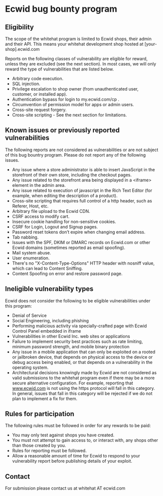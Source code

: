 # Ecwid bug bounty program

## Eligibility

The scope of the whitehat program is limited to Ecwid shops, their admin and their API. This means your whitehat development shop hosted at [your-shop].ecwid.com

Reports on the following classes of vulnerability are eligible for reward, unless they are excluded (see the next section). In most cases, we will only reward the type of vulnerabilities that are listed below.

* Arbitrary code execution.
* SQL injection.
* Privilege escalation to shop owner (from unauthenticated user, customer, or installed app).
* Authentication bypass for login to my.ecwid.com/cp .
* Circumvention of permission model for apps or admin users.
* Cross-site request forgery.
* Cross-site scripting - See the next section for limitations.

## Known issues or previously reported vulnerabilities

The following reports are not considered as vulnerabilities or are not subject of this bug bountry program.
Please do not report any of the following issues.

* Any issue where a store administrator is able to insert JavaScript in the storefront of their own store, including the checkout pages.
* Any issue related to the storefront area being displayed in a \<iframe\> element in the admin area.
* Any issue related to execution of javascript in the Rich Text Editor (for example, when editing the description of a product).
* Cross-site scripting that requires full control of a http header, such as Referer, Host, etc.
* Arbitrary file upload to the Ecwid CDN.
* CSRF access to modify cart.
* Insecure cookie handling for non-sensitive cookies.
* CSRF for Login, Logout and Signup pages.
* Password reset tokens don’t expire when changing email address.
* Tab nabbing.
* Issues with the SPF, DKIM or DMARC records on Ecwid.com or other Ecwid domains (sometimes reported as email spoofing).
* Mail system abuse.
* User enumeration.
* There's no "X-Content-Type-Options" HTTP header with nosniff value, which can lead to Content Sniffing.
* Content Spoofing on error and restore password page.

## Ineligible vulnerability types

Ecwid does not consider the following to be eligible vulnerabilities under this program:

* Denial of Service
* Social Engineering, including phishing
* Performing malicious activity via specially-crafted page with Ecwid Control Panel embedded in iframe
* Vulnerabilities in other Ecwid Inc. web sites or applications
* Failure to implement security best practices such as rate limiting, minimum password strength, and mobile binary protection
* Any issue in a mobile application that can only be exploited on a rooted or jailbroken device, that depends on physical access to the device or debug access being enabled, or that depends on a vulnerability in the operating system.
* Architectural decisions knowingly made by Ecwid are not considered as valid submissions to the whitehat program even if there may be a more secure alternative configuration. For example, reporting that www.ecwid.com is not using the https protocol will fall in this category. In general, issues that fall in this category will be rejected if we do not plan to implement a fix for them.

## Rules for participation

The following rules must be followed in order for any rewards to be paid:

* You may only test against shops you have created.
* You must not attempt to gain access to, or interact with, any shops other than those created by you.
* Rules for reporting must be followed.
* Allow a reasonable amount of time for Ecwid to respond to your vulnerability report before publishing details of your exploit.

## Contact

For submission please contact us at whitehat AT ecwid.com
